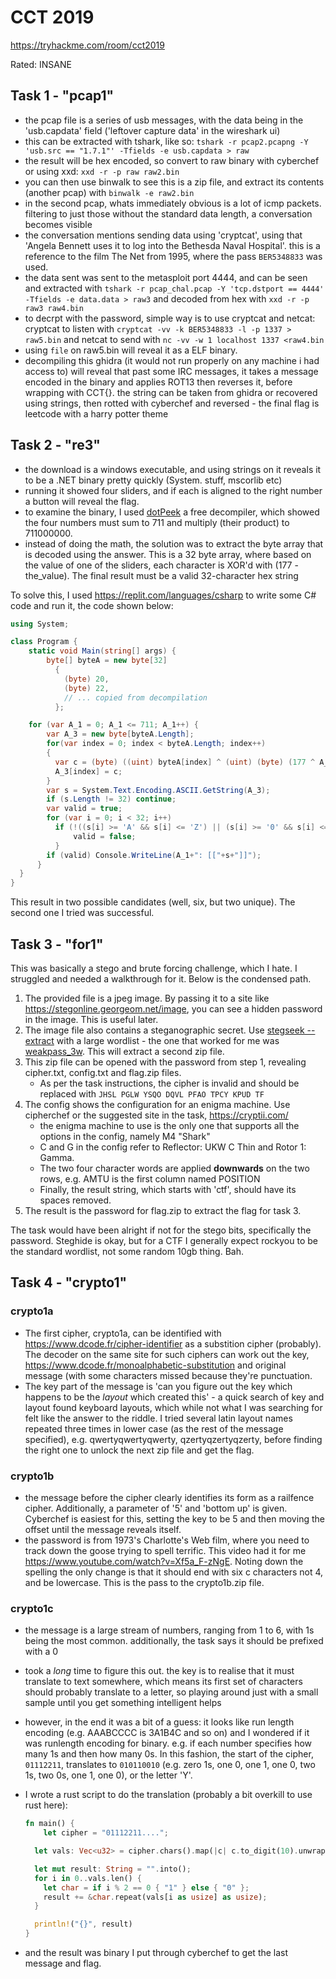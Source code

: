 # CCT 2019

https://tryhackme.com/room/cct2019

Rated: INSANE

## Task 1 - "pcap1"

- the pcap file is a series of usb messages, with the data being in the 'usb.capdata' field ('leftover capture data' in the wireshark ui)
- this can be extracted with tshark, like so: `tshark -r pcap2.pcapng -Y 'usb.src == "1.7.1"' -Tfields -e usb.capdata > raw`
- the result will be hex encoded, so convert to raw binary with cyberchef or using xxd: `xxd -r -p raw raw2.bin`
- you can then use binwalk to see this is a zip file, and extract its contents (another pcap) with `binwalk -e raw2.bin`
- in the second pcap, whats immediately obvious is a lot of icmp packets. filtering to just those without the standard data length, a conversation becomes visible
- the conversation mentions sending data using 'cryptcat', using that 'Angela Bennett uses it to log into the Bethesda Naval Hospital'. this is a reference to the film The Net from 1995, where the pass `BER5348833` was used.
- the data sent was sent to the metasploit port 4444, and can be seen and extracted with `tshark -r pcap_chal.pcap -Y 'tcp.dstport == 4444' -Tfields -e data.data > raw3` and decoded from hex with `xxd -r -p raw3 raw4.bin`
- to decrpt with the password, simple way is to use cryptcat and netcat: cryptcat to listen with `cryptcat -vv -k BER5348833 -l -p 1337 > raw5.bin` and netcat to send with `nc -vv -w 1 localhost 1337 <raw4.bin`
- using `file` on raw5.bin will reveal it as a ELF binary.
- decompiling this ghidra (it would not run properly on any machine i had access to) will reveal that past some IRC messages, it takes a message encoded in the binary and applies ROT13 then reverses it, before wrapping with CCT{}. the string can be taken from ghidra or recovered using strings, then rotted with cyberchef and reversed - the final flag is leetcode with a harry potter theme

## Task 2 - "re3"

- the download is a windows executable, and using strings on it reveals it to be a .NET binary pretty quickly (System. stuff, mscorlib etc)
- running it showed four sliders, and if each is aligned to the right number a button will reveal the flag.
- to examine the binary, I used [dotPeek](https://www.jetbrains.com/decompiler/) a free decompiler, which showed the four numbers must sum to 711 and multiply (their product) to 711000000.
- instead of doing the math, the solution was to extract the byte array that is decoded using the answer. This is a 32 byte array, where based on the value of one of the sliders, each character is XOR'd with (177 - the_value). The final result must be a valid 32-character hex string

To solve this, I used https://replit.com/languages/csharp to write some C# code and run it, the code shown below:

```csharp
using System;

class Program {
    static void Main(string[] args) {
        byte[] byteA = new byte[32]
          {
            (byte) 20,
            (byte) 22,
            // ... copied from decompilation
          };

    for (var A_1 = 0; A_1 <= 711; A_1++) {
        var A_3 = new byte[byteA.Length];
        for(var index = 0; index < byteA.Length; index++) 
        {
          var c = (byte) ((uint) byteA[index] ^ (uint) (byte) (177 ^ A_1));
          A_3[index] = c;
        }
        var s = System.Text.Encoding.ASCII.GetString(A_3);
        if (s.Length != 32) continue;
        var valid = true;
        for (var i = 0; i < 32; i++) 
          if (!((s[i] >= 'A' && s[i] <= 'Z') || (s[i] >= '0' && s[i] <= '9'))) {
              valid = false;
          }
        if (valid) Console.WriteLine(A_1+": [["+s+"]]");
      }
  }
}
```

This result in two possible candidates (well, six, but two unique). The second one I tried was successful.

## Task 3 - "for1"

This was basically a stego and brute forcing challenge, which I hate. I struggled and needed a walkthrough for it. Below is the condensed path.

1. The provided file is a jpeg image. By passing it to a site like https://stegonline.georgeom.net/image, you can see a hidden password in the image. This is useful later.
2. The image file also contains a steganographic secret. Use [stegseek --extract](https://github.com/RickdeJager/stegseek) with a large wordlist - the one that worked for me was [weakpass_3w](https://weakpass.com/wordlist/1950). This will extract a second zip file.
3. This zip file can be opened with the password from step 1, revealing cipher.txt, config.txt and flag.zip files.
    - As per the task instructions, the cipher is invalid and should be replaced with `JHSL PGLW YSQO DQVL PFAO TPCY KPUD TF`
4. The config shows the configuration for an enigma machine. Use cipherchef or the suggested site in the task, https://cryptii.com/
    - the enigma machine to use is the only one that supports all the options in the config, namely M4 "Shark"
    - C and G in the config refer to Reflector: UKW C Thin and Rotor 1: Gamma.
    - The two four character words are applied **downwards** on the two rows, e.g. AMTU is the first column named POSITION
    - Finally, the result string, which starts with 'ctf', should have its spaces removed.
5. The result is the password for flag.zip to extract the flag for task 3.

The task would have been alright if not for the stego bits, specifically the password. Steghide is okay, but for a CTF I generally expect rockyou to be the standard wordlist, not some random 10gb thing. Bah.

## Task 4 - "crypto1"

### crypto1a

- The first cipher, crypto1a, can be identified with https://www.dcode.fr/cipher-identifier as a substition cipher (probably). The decoder on the same site for such ciphers can work out the key, https://www.dcode.fr/monoalphabetic-substitution and original message (with some characters missed because they're punctuation.
- The key part of the message is 'can you figure out the key which happens to be the _layout_ which created this' - a quick search of key and layout found keyboard layouts, which while not what I was searching for felt like the answer to the riddle. I tried several latin layout names repeated three times in lower case (as the rest of the message specified), e.g. qwertyqwertyqwerty, qzertyqzertyqzerty, before finding the right one to unlock the next zip file and get the flag.

### crypto1b

- the message before the cipher clearly identifies its form as a railfence cipher. Additionally, a parameter of '5' and 'bottom up' is given. Cyberchef is easiest for this, setting the key to be 5 and then moving the offset until the message reveals itself.
- the password is from 1973's Charlotte's Web film, where you need to track down the goose trying to spell terrific. This video had it for me https://www.youtube.com/watch?v=Xf5a_F-zNgE. Noting down the spelling the only change is that it should end with six c characters not 4, and be lowercase. This is the pass to the crypto1b.zip file.

### crypto1c

- the message is a large stream of numbers, ranging from 1 to 6, with 1s being the most common. additionally, the task says it should be prefixed with a 0
- took a *long* time to figure this out. the key is to realise that it must translate to text somewhere, which means its first set of characters should probably translate to a letter, so playing around just with a small sample until you get something intelligent helps
- however, in the end it was a bit of a guess: it looks like run length encoding (e.g. AAABCCCC is 3A1B4C and so on) and I wondered if it was runlength encoding for binary. e.g. if each number specifies how many 1s and then how many 0s. In this fashion, the start of the cipher, `01112211`, translates to `010110010` (e.g. zero 1s, one 0, one 1, one 0, two 1s, two 0s, one 1, one 0), or the letter 'Y'.
- I wrote a rust script to do the translation (probably a bit overkill to use rust here):

    ```rust
    fn main() {
        let cipher = "01112211....";

      let vals: Vec<u32> = cipher.chars().map(|c| c.to_digit(10).unwrap()).collect();

      let mut result: String = "".into();
      for i in 0..vals.len() {
        let char = if i % 2 == 0 { "1" } else { "0" };
        result += &char.repeat(vals[i as usize] as usize);
      }

      println!("{}", result)
    }
    ```

- and the result was binary I put through cyberchef to get the last message and flag.
